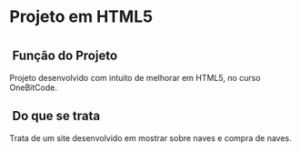 <h1>Projeto em HTML5<h1> 

 ## &nbsp;Função do Projeto
 Projeto desenvolvido com intuito de melhorar em HTML5, no curso OneBitCode.
  
 ## &nbsp;Do que se trata
  Trata de um site desenvolvido em mostrar sobre naves e compra de naves.
 


